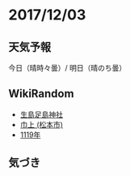 # 2017/12/03

## 天気予報

今日（晴時々曇）/ 明日（晴のち曇）

## WikiRandom

* [生島足島神社](https://ja.wikipedia.org/wiki/%E7%94%9F%E5%B3%B6%E8%B6%B3%E5%B3%B6%E7%A5%9E%E7%A4%BE)
* [巾上 (松本市)](https://ja.wikipedia.org/wiki/%E5%B7%BE%E4%B8%8A_%28%E6%9D%BE%E6%9C%AC%E5%B8%82%29)
* [1119年](https://ja.wikipedia.org/wiki/1119%E5%B9%B4)

## 気づき

